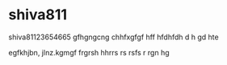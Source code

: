 # shiva811
shiva81123654665
gfhgngcng
chhfxgfgf
hff
hfdhfdh
d
h
gd
hte

egfkhjbn,
jlnz.kgmgf
frgrsh
hhrrs
rs
rsfs
r
rgn
hg
